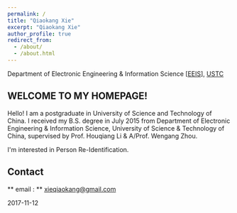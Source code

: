 ```yaml
---
permalink: /
title: "Qiaokang Xie"
excerpt: "Qiaokang Xie"
author_profile: true
redirect_from:
  - /about/
  - /about.html
---
```


Department of Electronic Engineering & Information Science [[EEIS](http://eeis.ustc.edu.cn/)], [USTC](http://www.ustc.edu.cn/)

## WELCOME TO MY HOMEPAGE!

Hello! I am a postgraduate in University of Science and Technology of China. I received my B.S. degree in July 2015 from Department of Electronic Engineering & Information Science, University of Science & Technology of China, supervised by Prof. Houqiang Li & A/Prof. Wengang Zhou.

I'm interested in Person Re-Identification.

## Contact
** email : ** xieqiaokang@gmail.com

2017-11-12
